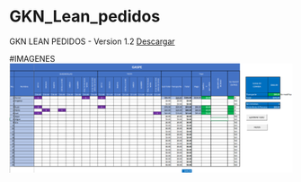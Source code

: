 # GKN_Lean_pedidos



GKN LEAN PEDIDOS - Version 1.2
[Descargar](https://github.com/Daniel-dzp/GKN_Lean_pedidos/raw/9cffbf5cc18944febc351e7cf3c71f0a6a399ed1/Pedidos%20V1.2.xlsm)

#IMAGENES
![Screenshot](IMG/CAPTURA-01.png)
